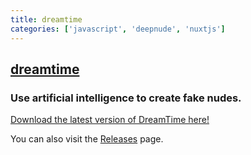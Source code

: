```yaml
---
title: dreamtime
categories: ['javascript', 'deepnude', 'nuxtjs']
---
```

## [dreamtime](https://github.com/dreamnettech/dreamtime)

### Use artificial intelligence to create fake nudes.


[Download the latest version of DreamTime here!](https://dreamtime.tech/docs/installation)

You can also visit the [Releases](https://github.com/dreamnettech/dreamtime/releases) page.
